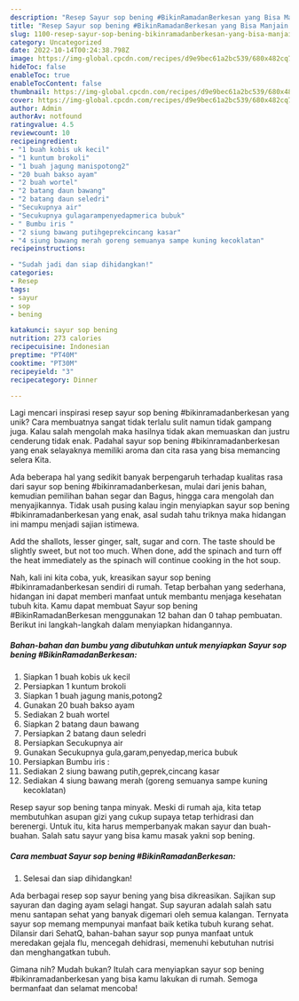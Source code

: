 ```yaml
---
description: "Resep Sayur sop bening #BikinRamadanBerkesan yang Bisa Manjain Lidah"
title: "Resep Sayur sop bening #BikinRamadanBerkesan yang Bisa Manjain Lidah"
slug: 1100-resep-sayur-sop-bening-bikinramadanberkesan-yang-bisa-manjain-lidah
category: Uncategorized
date: 2022-10-14T00:24:38.798Z
image: https://img-global.cpcdn.com/recipes/d9e9bec61a2bc539/680x482cq70/sayur-sop-bening-bikinramadanberkesan-foto-resep-utama.jpg
hideToc: false
enableToc: true
enableTocContent: false
thumbnail: https://img-global.cpcdn.com/recipes/d9e9bec61a2bc539/680x482cq70/sayur-sop-bening-bikinramadanberkesan-foto-resep-utama.jpg
cover: https://img-global.cpcdn.com/recipes/d9e9bec61a2bc539/680x482cq70/sayur-sop-bening-bikinramadanberkesan-foto-resep-utama.jpg
author: Admin
authorAv: notfound
ratingvalue: 4.5
reviewcount: 10
recipeingredient:
- "1 buah kobis uk kecil"
- "1 kuntum brokoli"
- "1 buah jagung manispotong2"
- "20 buah bakso ayam"
- "2 buah wortel"
- "2 batang daun bawang"
- "2 batang daun seledri"
- "Secukupnya air"
- "Secukupnya gulagarampenyedapmerica bubuk"
- " Bumbu iris "
- "2 siung bawang putihgeprekcincang kasar"
- "4 siung bawang merah goreng semuanya sampe kuning kecoklatan"
recipeinstructions:

- "Sudah jadi dan siap dihidangkan!"
categories:
- Resep
tags:
- sayur
- sop
- bening

katakunci: sayur sop bening 
nutrition: 273 calories
recipecuisine: Indonesian
preptime: "PT40M"
cooktime: "PT30M"
recipeyield: "3"
recipecategory: Dinner

---
```





Lagi mencari inspirasi resep sayur sop bening #bikinramadanberkesan yang unik? Cara membuatnya sangat tidak terlalu sulit namun tidak gampang juga. Kalau salah mengolah maka hasilnya tidak akan memuaskan dan justru cenderung tidak enak. Padahal sayur sop bening #bikinramadanberkesan yang enak selayaknya memiliki aroma dan cita rasa yang bisa memancing selera Kita.





Ada beberapa hal yang sedikit banyak berpengaruh terhadap kualitas rasa dari sayur sop bening #bikinramadanberkesan, mulai dari jenis bahan, kemudian pemilihan bahan segar dan Bagus, hingga cara mengolah dan menyajikannya. Tidak usah pusing kalau ingin menyiapkan sayur sop bening #bikinramadanberkesan yang enak,      asal sudah tahu triknya maka hidangan ini mampu menjadi sajian istimewa.














Add the shallots, lesser ginger, salt, sugar and corn. The taste should be slightly sweet, but not too much. When done, add the spinach and turn off the heat immediately as the spinach will continue cooking in the hot soup.






Nah, kali ini kita coba, yuk, kreasikan sayur sop bening #bikinramadanberkesan sendiri di rumah. Tetap berbahan yang sederhana, hidangan ini dapat memberi manfaat untuk membantu menjaga kesehatan tubuh kita. Kamu dapat membuat Sayur sop bening #BikinRamadanBerkesan menggunakan 12 bahan dan 0 tahap pembuatan. Berikut ini langkah-langkah dalam menyiapkan hidangannya.

<!--inarticleads1-->

##### Bahan-bahan dan bumbu yang dibutuhkan untuk menyiapkan Sayur sop bening #BikinRamadanBerkesan:

1. Siapkan 1 buah kobis uk kecil
1. Persiapkan 1 kuntum brokoli
1. Siapkan 1 buah jagung manis,potong2
1. Gunakan 20 buah bakso ayam
1. Sediakan 2 buah wortel
1. Siapkan 2 batang daun bawang
1. Persiapkan 2 batang daun seledri
1. Persiapkan Secukupnya air
1. Gunakan Secukupnya gula,garam,penyedap,merica bubuk
1. Persiapkan  Bumbu iris :
1. Sediakan 2 siung bawang putih,geprek,cincang kasar
1. Sediakan 4 siung bawang merah (goreng semuanya sampe kuning kecoklatan)


Resep sayur sop bening tanpa minyak. Meski di rumah aja, kita tetap membutuhkan asupan gizi yang cukup supaya tetap terhidrasi dan berenergi. Untuk itu, kita harus memperbanyak makan sayur dan buah-buahan. Salah satu sayur yang bisa kamu masak yakni sop bening. 

<!--inarticleads2-->

##### Cara membuat Sayur sop bening #BikinRamadanBerkesan:


1. Selesai dan siap dihidangkan!

Ada berbagai resep sop sayur bening yang bisa dikreasikan. Sajikan sup sayuran dan daging ayam selagi hangat. Sup sayuran adalah salah satu menu santapan sehat yang banyak digemari oleh semua kalangan. Ternyata sayur sop memang mempunyai manfaat baik ketika tubuh kurang sehat. Dilansir dari SehatQ, bahan-bahan sayur sop punya manfaat untuk meredakan gejala flu, mencegah dehidrasi, memenuhi kebutuhan nutrisi dan menghangatkan tubuh. 

Gimana nih? Mudah bukan? Itulah cara menyiapkan sayur sop bening #bikinramadanberkesan yang bisa kamu lakukan di rumah. Semoga bermanfaat dan selamat mencoba!
